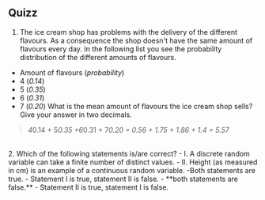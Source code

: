 ## Quizz
1. The ice cream shop has problems with the delivery of the different flavours. As a consequence the shop doesn't have the same amount of flavours every day. In the following list you see the probability distribution of the different amounts of flavours.
- Amount of flavours (*probability*)
- 4 (*0.14*)
- 5 (*0.35*)
- 6 (*0.31*)
- 7 (*0.20*)
What is the mean amount of flavours the ice cream shop sells? Give your answer in two decimals.
> *4*0.14 + 5*0.35 +6*0.31 + 7*0.20 = 0.56 + 1.75 + 1.86 + 1.4 = 5.57*
<br>
2. Which of the following statements is/are correct?
- I. A discrete random variable can take a finite number of distinct values.
- II. Height (as measured in cm) is an example of a continuous random variable.
-Both statements are true.
- Statement I is true, statement II is false.
- **both statements are false.**
- Statement II is true, statement I is false.  
